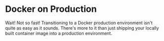 # Docker on Production

Wait! Not so fast! Transitioning to a Docker production environment isn't quite as easy as it sounds. There's more to it than just shipping your locally built container image into a production environment.
